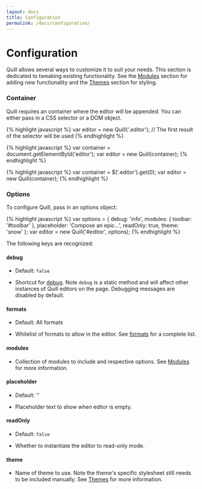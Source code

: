 ```yaml
---
layout: docs
title: Configuration
permalink: /docs/configuration/
---
```


# Configuration

Quill allows several ways to customize it to suit your needs. This section is dedicated to tweaking existing functionality. See the [Modules](/docs/modules/) section for adding new functionality and the [Themes](/docs/themes/) section for styling.


### Container

Quill requires an container where the editor will be appended. You can either pass in a CSS selector or a DOM object.

{% highlight javascript %}
var editor = new Quill('.editor');  // The first result of the selector will be used
{% endhighlight %}

{% highlight javascript %}
var container = document.getElementById('editor');
var editor = new Quill(container);
{% endhighlight %}

{% highlight javascript %}
var container = $('.editor').get(0);
var editor = new Quill(container);
{% endhighlight %}

### Options

To configure Quill, pass in an options object:

{% highlight javascript %}
var options = {
  debug: 'info',
  modules: {
    toolbar: '#toolbar'
  },
  placeholder: 'Compose an epic...',
  readOnly: true,
  theme: 'snow'
};
var editor = new Quill('#editor', options);
{% endhighlight %}

The following keys are recognized:

#### debug

- Default: `false`

- Shortcut for [debug](/docs/api/#debug). Note `debug` is a static method and will affect other instances of Quill editors on the page. Debugging messages are disabled by default.

#### formats

- Default: All formats

- Whitelist of formats to allow in the editor. See [formats](/docs/formats/) for a complete list.

#### modules

- Collection of modules to include and respective options. See [Modules](/docs/modules/) for more information.

#### placeholder

- Default: ''

- Placeholder text to show when editor is empty.

#### readOnly

- Default: `false`

- Whether to instantiate the editor to read-only mode.

#### theme

- Name of theme to use. Note the theme's specific stylesheet still needs to be included manually. See [Themes](/docs/themes/) for more information.
